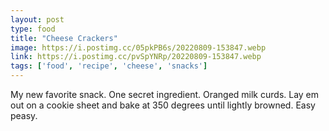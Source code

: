 ```yaml
---
layout: post
type: food
title: "Cheese Crackers"
image: https://i.postimg.cc/05pkPB6s/20220809-153847.webp
link: https://i.postimg.cc/pvSpYNRp/20220809-153847.webp
tags: ['food', 'recipe', 'cheese', 'snacks']
---
```

My new favorite snack.  One secret ingredient.  Oranged milk curds.  Lay em out on a cookie sheet and bake at 350 degrees until lightly browned.  Easy peasy.
